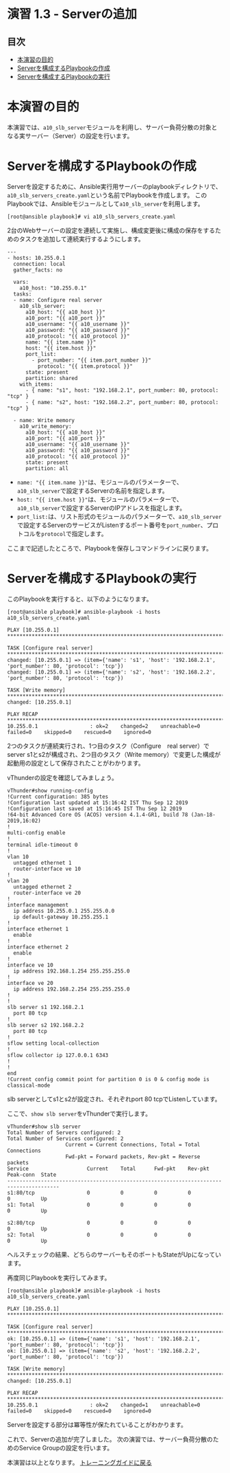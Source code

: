 # 演習 1.3 - Serverの追加

## 目次

- [本演習の目的](#本演習の目的)
- [Serverを構成するPlaybookの作成](#Serverを構成するPlaybookの作成)
- [Serverを構成するPlaybookの実行](#Serverを構成するPlaybookの実行)

# 本演習の目的

本演習では、`a10_slb_server`モジュールを利用し、サーバー負荷分散の対象となる実サーバー（Server）の設定を行います。

# Serverを構成するPlaybookの作成

Serverを設定するために、Ansible実行用サーバーのplaybookディレクトリで、`a10_slb_servers_create.yaml`という名前でPlaybookを作成します。
このPlaybookでは、Ansibleモジュールとして`a10_slb_server`を利用します。

```
[root@ansible playbook]# vi a10_slb_servers_create.yaml
```

2台のWebサーバーの設定を連続して実施し、構成変更後に構成の保存をするためのタスクを追加して連続実行するようにします。

``` 
---
- hosts: 10.255.0.1
  connection: local
  gather_facts: no

  vars:
    a10_host: "10.255.0.1"
  tasks:
  - name: Configure real server
    a10_slb_server:
      a10_host: "{{ a10_host }}"
      a10_port: "{{ a10_port }}"
      a10_username: "{{ a10_username }}"
      a10_password: "{{ a10_password }}"
      a10_protocol: "{{ a10_protocol }}"
      name: "{{ item.name }}"
      host: "{{ item.host }}"
      port_list:
        - port_number: "{{ item.port_number }}"
          protocol: "{{ item.protocol }}"
      state: present
      partition: shared
    with_items:
      - { name: "s1", host: "192.168.2.1", port_number: 80, protocol: "tcp" }
      - { name: "s2", host: "192.168.2.2", port_number: 80, protocol: "tcp" }

  - name: Write memory
    a10_write_memory:
      a10_host: "{{ a10_host }}"
      a10_port: "{{ a10_port }}"
      a10_username: "{{ a10_username }}"
      a10_password: "{{ a10_password }}"
      a10_protocol: "{{ a10_protocol }}"
      state: present
      partition: all

```

- `name: "{{ item.name }}"`は、モジュールのパラメーターで、`a10_slb_server`で設定するServerの名前を指定します。
- `host: "{{ item.host }}"`は、モジュールのパラメーターで、`a10_slb_server`で設定するServerのIPアドレスを指定します。
- `port_list:`は、リスト形式のモジュールのパラメーターで、`a10_slb_server`で設定するServerのサービスがListenするポート番号を`port_number`、プロトコルを`protocol`で指定します。

ここまで記述したところで、Playbookを保存しコマンドラインに戻ります。

# Serverを構成するPlaybookの実行

このPlaybookを実行すると、以下のようになります。

```
[root@ansible playbook]# ansible-playbook -i hosts a10_slb_servers_create.yaml

PLAY [10.255.0.1] *********************************************************************************************************************************

TASK [Configure real server] **********************************************************************************************************************
changed: [10.255.0.1] => (item={'name': 's1', 'host': '192.168.2.1', 'port_number': 80, 'protocol': 'tcp'})
changed: [10.255.0.1] => (item={'name': 's2', 'host': '192.168.2.2', 'port_number': 80, 'protocol': 'tcp'})

TASK [Write memory] *******************************************************************************************************************************
changed: [10.255.0.1]

PLAY RECAP ****************************************************************************************************************************************
10.255.0.1                 : ok=2    changed=2    unreachable=0    failed=0    skipped=0    rescued=0    ignored=0

```

2つのタスクが連続実行され、1つ目のタスク（Configure　real server）でserver s1とs2が構成され、2つ目のタスク（Write memory）で変更した構成が起動用の設定として保存されたことがわかります。

vThunderの設定を確認してみましょう。

```
vThunder#show running-config
!Current configuration: 385 bytes
!Configuration last updated at 15:16:42 IST Thu Sep 12 2019
!Configuration last saved at 15:16:45 IST Thu Sep 12 2019
!64-bit Advanced Core OS (ACOS) version 4.1.4-GR1, build 78 (Jan-18-2019,16:02)
!
multi-config enable
!
terminal idle-timeout 0
!
vlan 10
  untagged ethernet 1
  router-interface ve 10
!
vlan 20
  untagged ethernet 2
  router-interface ve 20
!
interface management
  ip address 10.255.0.1 255.255.0.0
  ip default-gateway 10.255.255.1
!
interface ethernet 1
  enable
!
interface ethernet 2
  enable
!
interface ve 10
  ip address 192.168.1.254 255.255.255.0
!
interface ve 20
  ip address 192.168.2.254 255.255.255.0
!
!
slb server s1 192.168.2.1
  port 80 tcp
!
slb server s2 192.168.2.2
  port 80 tcp
!
sflow setting local-collection
!
sflow collector ip 127.0.0.1 6343
!
!
end
!Current config commit point for partition 0 is 0 & config mode is classical-mode
```

slb serverとしてs1とs2が設定され、それぞれport 80 tcpでListenしています。

ここで、`show slb server`をvThunderで実行します。

```
vThunder#show slb server
Total Number of Servers configured: 2
Total Number of Services configured: 2
                   Current = Current Connections, Total = Total Connections
                   Fwd-pkt = Forward packets, Rev-pkt = Reverse packets
Service                   Current    Total      Fwd-pkt    Rev-pkt    Peak-conn  State
---------------------------------------------------------------------------------------
s1:80/tcp                 0          0          0          0          0          Up
s1: Total                 0          0          0          0          0          Up

s2:80/tcp                 0          0          0          0          0          Up
s2: Total                 0          0          0          0          0          Up
```

ヘルスチェックの結果、どちらのサーバーもそのポートもStateがUpになっています。

再度同じPlaybookを実行してみます。
```
[root@ansible playbook]# ansible-playbook -i hosts a10_slb_servers_create.yaml

PLAY [10.255.0.1] *********************************************************************************************************************************

TASK [Configure real server] **********************************************************************************************************************
ok: [10.255.0.1] => (item={'name': 's1', 'host': '192.168.2.1', 'port_number': 80, 'protocol': 'tcp'})
ok: [10.255.0.1] => (item={'name': 's2', 'host': '192.168.2.2', 'port_number': 80, 'protocol': 'tcp'})

TASK [Write memory] *******************************************************************************************************************************
changed: [10.255.0.1]

PLAY RECAP ****************************************************************************************************************************************
10.255.0.1                 : ok=2    changed=1    unreachable=0    failed=0    skipped=0    rescued=0    ignored=0

```

Serverを設定する部分は冪等性が保たれていることがわかります。

これで、Serverの追加が完了しました。
次の演習では、サーバー負荷分散のためのService Groupの設定を行います。

本演習は以上となります。  [トレーニングガイドに戻る](../README.ja.md)
